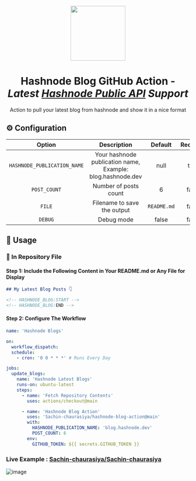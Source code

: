 <p align="center">
    <a href="https://hashnode.com/">
        <img src="https://cdn.svarun.dev/common/hashnode/icon.png" width="150px"/>
    </a>
</p>

<h1 align="center">Hashnode Blog GitHub Action - <i>Latest <a href="https://gql.hashnode.com/">Hashnode Public API</a> Support</i></h1>
<p align="center">Action to pull your latest blog from hashnode and show it in a nice format</p>

## ⚙️ Configuration

|           Option            |                        Description                         |   Default   | Required |
| :-------------------------: | :--------------------------------------------------------: | :---------: | :------: |
| `HASHNODE_PUBLICATION_NAME` | Your hashnode publication name, Example: blog.hashnode.dev |    null     |   true   |
|        `POST_COUNT`         |                   Number of posts count                    |      6      |  false   |
|           `FILE`            |                Filename to save the output                 | `README.md` |  false   |
|           `DEBUG`           |                         Debug mode                         |    false    |  false   |

## 🚀 Usage

### 💾 In Repository File

#### Step 1: Include the Following Content in Your README.md or Any File for Display

```markdown
## My Latest Blog Posts 👇

<!-- HASHNODE_BLOG:START -->
<!-- HASHNODE_BLOG:END -->
```

#### Step 2: Configure The Workflow

```yaml
name: 'Hashnode Blogs'

on:
  workflow_dispatch:
  schedule:
    - cron: '0 0 * * *' # Runs Every Day

jobs:
  update_blogs:
    name: 'Hashnode Latest Blogs'
    runs-on: ubuntu-latest
    steps:
      - name: 'Fetch Repository Contents'
        uses: actions/checkout@main

      - name: 'Hashnode Blog Action'
        uses: 'Sachin-chaurasiya/hashnode-blog-action@main'
        with:
          HASHNODE_PUBLICATION_NAME: 'blog.hashnode.dev'
          POST_COUNT: 6
        env:
          GITHUB_TOKEN: ${{ secrets.GITHUB_TOKEN }}
```
### Live Example : [Sachin-chaurasiya/Sachin-chaurasiya](https://github.com/Sachin-chaurasiya/Sachin-chaurasiya?tab=readme-ov-file#recent-blog-posts-%EF%B8%8F)

![image](https://github.com/Sachin-chaurasiya/hashnode-blog-action/assets/59080942/413bac2d-6dfc-49a0-ac01-9286a8aeebf3)
